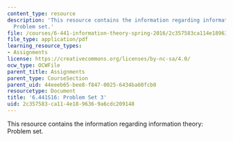 ```yaml
---
content_type: resource
description: 'This resource contains the information regarding information theory:
  Problem set.'
file: /courses/6-441-information-theory-spring-2016/2c357583ca114e1896369a6cdc209148_MIT6_441S16_problem_set3.pdf
file_type: application/pdf
learning_resource_types:
- Assignments
license: https://creativecommons.org/licenses/by-nc-sa/4.0/
ocw_type: OCWFile
parent_title: Assignments
parent_type: CourseSection
parent_uid: 44eeeb65-bee8-f847-0025-6434ba60fcb0
resourcetype: Document
title: '6.441S16: Problem Set 3'
uid: 2c357583-ca11-4e18-9636-9a6cdc209148
---
```

This resource contains the information regarding information theory: Problem set.
